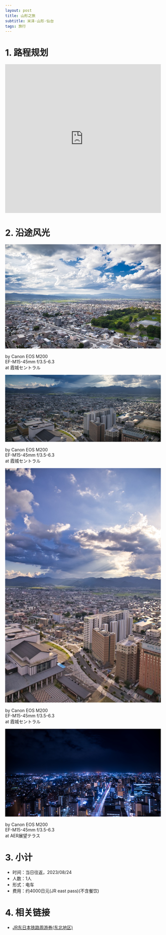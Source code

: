 ```yaml
---
layout: post
title: 山形之旅
subtitle: 米泽·山形·仙台
tags: 旅行
---
```


# 1. 路程规划

<iframe src="https://www.google.com/maps/d/u/3/embed?mid=1AfOMdv4F_UvSCYp1ceSgFvM6EuWcS4c&ehbc=2E312F&noprof=1" width="100%" height="480" style="border:0;" loading="lazy"></iframe>

# 2. 沿途风光

<div class="gallery">
    <div class="item">
        <img src="/assets/src/a-travel-at-yamagata/pic1.jpeg">
        <p>by Canon EOS M200<br>EF-M15-45mm f/3.5-6.3<br>at 霞城セントラル</p>
    </div>
    <div class="item">
        <img src="/assets/src/a-travel-at-yamagata/pic2.jpeg">
        <p>by Canon EOS M200<br>EF-M15-45mm f/3.5-6.3<br>at 霞城セントラル</p>
    </div>
    <div class="item">
        <img src="/assets/src/a-travel-at-yamagata/pic3.jpeg">
        <p>by Canon EOS M200<br>EF-M15-45mm f/3.5-6.3<br>at 霞城セントラル</p>
    </div>
    <div class="item">
        <img src="/assets/src/a-travel-at-yamagata/pic4.jpeg">
        <p>by Canon EOS M200<br>EF-M15-45mm f/3.5-6.3<br>at AER展望テラス</p>
    </div>
</div>

# 3. 小计

- 时间：当日往返，2023/08/24
- 人数：1人
- 形式：电车
- 费用：约4000日元(JR east pass)(不含餐饮)

# 4. 相关链接

- [JR东日本铁路周游券(东北地区)](https://www.jreast.co.jp/multi/zh-CHS/pass/eastpass_t.html)
